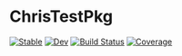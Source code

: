 # ChrisTestPkg

[![Stable](https://img.shields.io/badge/docs-stable-blue.svg)](https://chowerth.github.io/ChrisTestPkg.jl/stable/)
[![Dev](https://img.shields.io/badge/docs-dev-blue.svg)](https://chowerth.github.io/ChrisTestPkg.jl/dev/)
[![Build Status](https://github.com/chowerth/ChrisTestPkg.jl/actions/workflows/CI.yml/badge.svg?branch=main)](https://github.com/chowerth/ChrisTestPkg.jl/actions/workflows/CI.yml?query=branch%3Amain)
[![Coverage](https://coveralls.io/repos/github/chowerth/ChrisTestPkg.jl/badge.svg?branch=main)](https://coveralls.io/github/chowerth/ChrisTestPkg.jl?branch=main)
